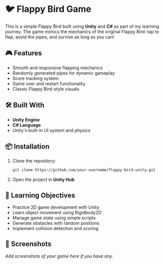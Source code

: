# 🐦 Flappy Bird Game

This is a simple Flappy Bird built using **Unity** and **C#** as part of my learning journey. The game mimics the mechanics of the original Flappy Bird: tap to flap, avoid the pipes, and survive as long as you can!

## 🎮 Features

- Smooth and responsive flapping mechanics
- Randomly generated pipes for dynamic gameplay
- Score tracking system
- Game over and restart functionality
- Classic Flappy Bird-style visuals

## 🛠️ Built With

- **Unity Engine**
- **C# Language**
- Unity's built-in UI system and physics

## 📦 Installation

1. Clone the repository:
   ```bash
   git clone https://github.com/your-username/flappy-bird-unity.git
   ```
2. Open the project in **Unity Hub**


## 🧠 Learning Objectives

- Practice 2D game development with Unity
- Learn object movement using Rigidbody2D
- Manage game state using simple scripts
- Generate obstacles with random positions
- Implement collision detection and scoring

## 📸 Screenshots

*Add screenshots of your game here if you have any.*

